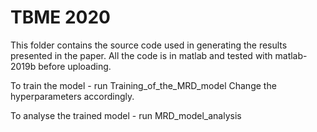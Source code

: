 # TBME 2020
This folder contains the source code used in generating the results presented in the paper.
All the code is in matlab and tested with matlab-2019b before uploading.

To train the model - run Training_of_the_MRD_model
Change the hyperparameters accordingly.

To analyse the trained model - run MRD_model_analysis 

